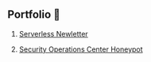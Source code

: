 ## Portfolio 👋

1. [Serverless Newletter](https://github.com/uchennak/Email-Newsletter)

2. [Security Operations Center Honeypot](https://github.com/uchennak/Azure-Hnypot)
